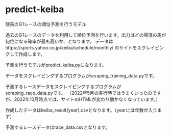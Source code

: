 # predict-keiba
競馬のG1レースの順位予測を行うモデル

過去のG1レースのデータを利用して順位予測を行います。出力はどの場淳の馬が何位になる確率が最も高いか、となります。
データはhttps://sports.yahoo.co.jp/keiba/schedule/monthly/ のサイトをスクレイピングして作成します。

予測を行うモデルがpredict_keiba.pyになります。

データをスクレイピングするプログラムがscraping_training_data.pyです。

予測するレースデータをスクレイピングするプログラムがscraping_race_data.pyです。
 （2022年5月の実行時ではうまくいったのですが、2022年10月時点では、サイトのHTMLが変わり動かなくなっています。）

作成したデータはkeiba_result{year}.csvとなります。（yearには年数が入ります）

予測するレースデータはrace_data.csvとなります。
